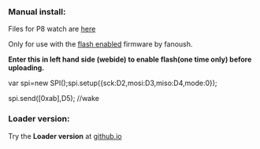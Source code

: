 ### Manual install:

Files for P8 watch are [here](https://github.com/enaon/eucWatch/tree/main/P8/apps) 

Only for use with the [flash enabled](https://github.com/fanoush/ds-d6/blob/master/espruino/DFU/P8/espruino_2v07.60_p8_SDK11_SD20_SPIFLASH.zip
) firmware by fanoush. 

**Enter this in left hand side (webide) to enable flash(one time only) before uploading.** 

var spi=new SPI();spi.setup({sck:D2,mosi:D3,miso:D4,mode:0});

spi.send([0xab],D5);  //wake

### Loader version:

Try the **Loader version** at [github.io](https://enaon.github.io/eucWatch/P8/)
